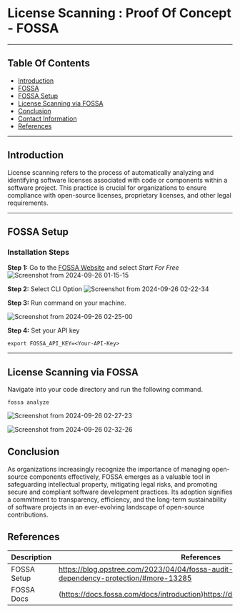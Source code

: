 
# License Scanning : Proof Of Concept - FOSSA


***
## Table Of Contents 
+ [Introduction](#introduction)
+ [FOSSA](#fossa)
+ [FOSSA Setup](#fossa-setup)
+ [License Scanning via FOSSA](#license-scanning-via-FOSSA)
+ [Conclusion](#conclusion)
+ [Contact Information](#contact-information)
+ [References](#references)
***
## Introduction 
License scanning refers to the process of automatically analyzing and identifying software licenses associated with code or components within a software project. This practice is crucial for organizations to ensure compliance with open-source licenses, proprietary licenses, and other legal requirements.
***


## FOSSA Setup
### Installation Steps 

**Step 1:** 
Go to the [FOSSA Website](https://fossa.com/) and select *Start For Free*
![Screenshot from 2024-09-26 01-15-15](https://github.com/user-attachments/assets/31ef5936-33ff-4c0b-87c8-9ca10c8df414)

**Step 2:** Select CLI Option
![Screenshot from 2024-09-26 02-22-34](https://github.com/user-attachments/assets/b04b94b0-f5d4-4c8a-806a-67cc1b5e2d5c)

**Step 3:** Run command on your machine.

![Screenshot from 2024-09-26 02-25-00](https://github.com/user-attachments/assets/6217650a-7d7a-4013-bea8-1115efd7328c)

**Step 4:** Set your API key

```shell
export FOSSA_API_KEY=<Your-API-Key>
```

***
## License Scanning via FOSSA 

Navigate into your code directory and run the following command.
```shell
fossa analyze
```

![Screenshot from 2024-09-26 02-27-23](https://github.com/user-attachments/assets/c9854450-5470-4ead-8007-1bd0966fe5d2)

![Screenshot from 2024-09-26 02-32-26](https://github.com/user-attachments/assets/5f1db66e-f06d-497b-a800-0d954cde81e2)


## Conclusion
As organizations increasingly recognize the importance of managing open-source components effectively, FOSSA emerges as a valuable tool in safeguarding intellectual property, mitigating legal risks, and promoting secure and compliant software development practices. Its adoption signifies a commitment to transparency, efficiency, and the long-term sustainability of software projects in an ever-evolving landscape of open-source contributions.


## References

|     Description                  | References  
| ---------------------------------| ------------------------------------------------------------------- |
| FOSSA Setup  | https://blog.opstree.com/2023/04/04/fossa-audit-grade-open-source-dependency-protection/#more-13285 |
| FOSSA Docs | (https://docs.fossa.com/docs/introduction)https://docs.fossa.com/docs/introduction | 


